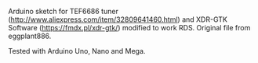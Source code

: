 Arduino sketch for TEF6686 tuner (http://www.aliexpress.com/item/32809641460.html) and XDR-GTK Software (https://fmdx.pl/xdr-gtk/)
modified to work RDS. Original file from eggplant886.

Tested with Arduino Uno, Nano and Mega.
